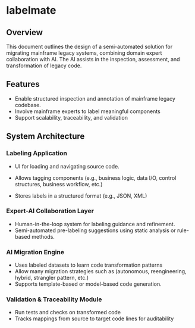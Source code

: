 # labelmate

## Overview

This document outlines the design of a semi-automated solution for migrating mainframe legacy systems, combining domain expert collaboration with AI. The AI assists in the inspection, assessment, and transformation of legacy code.

## Features

- Enable structured inspection and annotation of mainframe legacy codebase.
- Involve mainframe experts to label meaningful components
- Support scalability, traceability, and validation

## System Architecture

### Labeling Application

- UI for loading and navigating source code.

- Allows tagging components (e.g., business logic, data I/O, control structures, business workflow, etc.)

- Stores labels in a structured format (e.g., JSON, XML)

### Expert-AI Collaboration Layer

- Human-in-the-loop system for labeling guidance and refinement.
- Semi-automated pre-labeling suggestions using static analysis or rule-based methods.

### AI Migration Engine

- Uses labeled datasets to learn code transformation patterns
- Allow many migration strategies such as (autonomous, reengineering, hybrid, strangler pattern, etc.)
- Supports template-based or model-based code generation.

### Validation & Traceability Module
- Run tests and checks on transformed code
- Tracks mappings from source to target code lines for auditability
